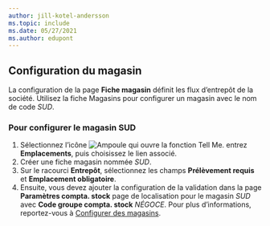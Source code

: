 ```yaml
---
author: jill-kotel-andersson
ms.topic: include
ms.date: 05/27/2021
ms.author: edupont
---
```

## Configuration du magasin

La configuration de la page **Fiche magasin** définit les flux d’entrepôt de la société. Utilisez la fiche Magasins pour configurer un magasin avec le nom de code *SUD*.

### Pour configurer le magasin SUD

1. Sélectionnez l’icône ![Ampoule qui ouvre la fonction Tell Me.](../media/ui-search/search_small.png "Dites-moi ce que vous voulez faire") entrez **Emplacements**, puis choisissez le lien associé.  
2. Créer une fiche magasin nommée *SUD*.  
3. Sur le racourci **Entrepôt**, sélectionnez les champs **Prélèvement requis** et **Emplacement obligatoire**.
4. Ensuite, vous devez ajouter la configuration de la validation dans la page **Paramètres compta. stock** page de localisation pour le magasin *SUD* avec **Code groupe compta. stock** *NÉGOCE*. Pour plus d’informations, reportez-vous à [Configurer des magasins](../inventory-how-setup-locations.md).
